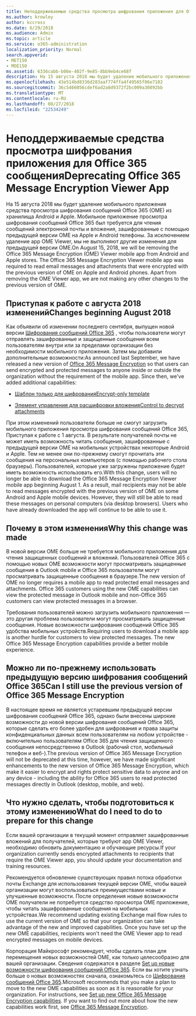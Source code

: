 ```yaml
---
title: Неподдерживаемые средства просмотра шифрования приложения для Office 365 сообщения
ms.author: krowley
author: kccross
ms.date: 6/29/2018
ms.audience: Admin
ms.topic: article
ms.service: o365-administration
localization_priority: Normal
search.appverid:
- MET150
- MOE150
ms.assetid: 6336cabb-b06e-402f-9e85-8bb9eb4ce68f
description: На 15 августа 2018 мы будет удаление мобильного приложения средства просмотра шифрования сообщений Office 365 (OME) из хранилища Android и Apple. Мобильное приложение просмотра шифрования сообщений Office 365 был требуется для чтения сообщений электронной почты и вложения, зашифрованные с помощью предыдущей версии OME на Apple и Android телефоны. За исключением удаление app OME Viewer, мы не выполняют другие изменения для предыдущей версии OME.
ms.openlocfilehash: 43e514bd8336d283aaf774ffa4f49565f86e7102
ms.sourcegitcommit: 36c5466056cdef6ad2a8d9372f2bc009a30892bb
ms.translationtype: MT
ms.contentlocale: ru-RU
ms.lasthandoff: 08/27/2018
ms.locfileid: "22534249"
---
```

# <a name="deprecating-office-365-message-encryption-viewer-app"></a><span data-ttu-id="aaafd-105">Неподдерживаемые средства просмотра шифрования приложения для Office 365 сообщения</span><span class="sxs-lookup"><span data-stu-id="aaafd-105">Deprecating Office 365 Message Encryption Viewer App</span></span>

<span data-ttu-id="aaafd-p102">На 15 августа 2018 мы будет удаление мобильного приложения средства просмотра шифрования сообщений Office 365 (OME) из хранилища Android и Apple. Мобильное приложение просмотра шифрования сообщений Office 365 был требуется для чтения сообщений электронной почты и вложения, зашифрованные с помощью предыдущей версии OME на Apple и Android телефоны. За исключением удаление app OME Viewer, мы не выполняют другие изменения для предыдущей версии OME.</span><span class="sxs-lookup"><span data-stu-id="aaafd-p102">On August 15, 2018, we will be removing the Office 365 Message Encryption (OME) Viewer mobile app from Android and Apple stores. The Office 365 Message Encryption Viewer mobile app was required to read email messages and attachments that were encrypted with the previous version of OME on Apple and Android phones. Apart from removing the OME Viewer app, we are not making any other changes to the previous version of OME.</span></span>
  
## <a name="changes-beginning-august-2018"></a><span data-ttu-id="aaafd-109">Приступая к работе с августа 2018 изменений</span><span class="sxs-lookup"><span data-stu-id="aaafd-109">Changes beginning August 2018</span></span>

<span data-ttu-id="aaafd-p103">Как объявили об изменении последнего сентября, выпущен новой версии [Шифрования сообщений Office 365](https://aka.ms/ome2017) , чтобы пользователи могут отправлять зашифрованные и защищенные сообщения всем пользователям внутри или за пределами организации без необходимости мобильного приложения. Затем мы добавили дополнительные возможности:</span><span class="sxs-lookup"><span data-stu-id="aaafd-p103">As announced last September, we have released a new version of [Office 365 Message Encryption](https://aka.ms/ome2017) so that users can send encrypted and protected messages to anyone inside or outside the organization without the requirement of the mobile app. Since then, we've added additional capabilities:</span></span> 
  
- [<span data-ttu-id="aaafd-112">Шаблон только для шифрования</span><span class="sxs-lookup"><span data-stu-id="aaafd-112">Encrypt-only template</span></span>](https://aka.ms/encryptonly)
    
- [<span data-ttu-id="aaafd-113">Элемент управления для расшифровки вложения</span><span class="sxs-lookup"><span data-stu-id="aaafd-113">Control to decrypt attachments</span></span>](https://techcommunity.microsoft.com/t5/Security-Privacy-and-Compliance/Admin-control-for-attachments-now-available-in-Office-365/ba-p/204007)
    
<span data-ttu-id="aaafd-p104">При этом изменений пользователи больше не смогут загрузить мобильного приложения просмотра шифрования сообщений Office 365, Приступая к работе с 1 августа. В результате получателей почты не может иметь возможность читать сообщения, зашифрованные с предыдущей версии OME на мобильных устройствах некоторые Android и Apple. Тем не менее они по-прежнему смогут прочитать эти сообщения на персональных компьютеров (с помощью рабочего стола браузеры). Пользователей, которые уже загружены приложение будет иметь возможность использовать его.</span><span class="sxs-lookup"><span data-stu-id="aaafd-p104">With this change, users will no longer be able to download the Office 365 Message Encryption Viewer mobile app beginning August 1. As a result, mail recipients may not be able to read messages encrypted with the previous version of OME on some Android and Apple mobile devices. However, they will still be able to read these messages on personal computers (via desktop browsers). Users who have already downloaded the app will continue to be able to use it.</span></span>
  
## <a name="why-this-change-was-made"></a><span data-ttu-id="aaafd-118">Почему в этом изменения</span><span class="sxs-lookup"><span data-stu-id="aaafd-118">Why this change was made</span></span>

<span data-ttu-id="aaafd-p105">В новой версии OME больше не требуется мобильного приложения для чтения защищенных сообщений и вложений. Пользователей Office 365 с помощью новых OME возможности могут просматривать защищенные сообщения в Outlook mobile и Office 365 пользователи могут просматривать защищенные сообщения в браузере.</span><span class="sxs-lookup"><span data-stu-id="aaafd-p105">The new version of OME no longer requires a mobile app to read protected email messages and attachments. Office 365 customers using the new OME capabilities can view the protected message in Outlook mobile and non-Office 365 customers can view protected messages in a browser.</span></span>
  
<span data-ttu-id="aaafd-p106">Требования пользователей можно загрузить мобильного приложения — это другая проблема пользователи могут просматривать защищенные сообщения. Новые возможности шифрования сообщений Office 365 удобства мобильных устройств.</span><span class="sxs-lookup"><span data-stu-id="aaafd-p106">Requiring users to download a mobile app is another hurdle for customers to view protected messages. The new Office 365 Message Encryption capabilities provide a better mobile experience.</span></span>
  
## <a name="can-i-still-use-the-previous-version-of-office-365-message-encryption"></a><span data-ttu-id="aaafd-123">Можно ли по-прежнему использовать предыдущую версию шифрования сообщений Office 365</span><span class="sxs-lookup"><span data-stu-id="aaafd-123">Can I still use the previous version of Office 365 Message Encryption</span></span>

<span data-ttu-id="aaafd-124">В настоящее время не является устаревшим предыдущей версии шифрования сообщений Office 365, однако были внесены широкие возможности до новой версии шифрования сообщений Office 365, которые сделать его более удобен для шифрования и права защиты конфиденциальных данных всем пользователям на любом устройстве - включительно пользователям Office 365 для чтения защищенного сообщения непосредственно в Outlook (рабочий стол, мобильный телефон и веб-).</span><span class="sxs-lookup"><span data-stu-id="aaafd-124">The previous version of Office 365 Message Encryption will not be deprecated at this time, however, we have made significant enhancements to the new version of Office 365 Message Encryption, which make it easier to encrypt and rights protect sensitive data to anyone and on any device - including the ability for Office 365 users to read protected messages directly in Outlook (desktop, mobile, and web).</span></span> 
  
## <a name="what-do-i-need-to-do-to-prepare-for-this-change"></a><span data-ttu-id="aaafd-125">Что нужно сделать, чтобы подготовиться к этому изменению</span><span class="sxs-lookup"><span data-stu-id="aaafd-125">What do I need to do to prepare for this change</span></span>

<span data-ttu-id="aaafd-126">Если вашей организации в текущий момент отправляет зашифрованные вложений для получателей, которые требуют app OME Viewer, необходимо обновить документацию и обучающие ресурсы.</span><span class="sxs-lookup"><span data-stu-id="aaafd-126">If your organization currently sends encrypted attachments to recipients that require the OME Viewer app, you should update your documentation and training resources.</span></span>
  
<span data-ttu-id="aaafd-p107">Рекомендуется обновление существующих правил потока обработки почты Exchange для использования текущей версии OME, чтобы вашей организации могут воспользоваться преимуществами новые и улучшенные возможности. После определения новые возможности OME получатели не потребуется средство просмотра OME приложение, чтобы читать зашифрованные сообщения на мобильных устройствах.</span><span class="sxs-lookup"><span data-stu-id="aaafd-p107">We recommend updating existing Exchange mail flow rules to use the current version of OME so that your organization can take advantage of the new and improved capabilities. Once you have set up the new OME capabilities, recipients won't need the OME Viewer app to read encrypted messages on mobile devices.</span></span>
  
<span data-ttu-id="aaafd-p108">Корпорация Майкрософт рекомендует, чтобы сделать план для перемещения новых возможностей OME, как только целесообразно для вашей организации. Сведения содержатся в разделе [Set up новые возможности шифрования сообщений Office 365](set-up-new-message-encryption-capabilities.md). Если вы хотите узнать больше о новых возможностях сначала, ознакомьтесь со [Шифрования сообщений Office 365](ome.md).</span><span class="sxs-lookup"><span data-stu-id="aaafd-p108">Microsoft recommends that you make a plan to move to the new OME capabilities as soon as it is reasonable for your organization. For instructions, see [Set up new Office 365 Message Encryption capabilities](set-up-new-message-encryption-capabilities.md). If you want to find out more about how the new capabilities work first, see [Office 365 Message Encryption](ome.md).</span></span>
  

